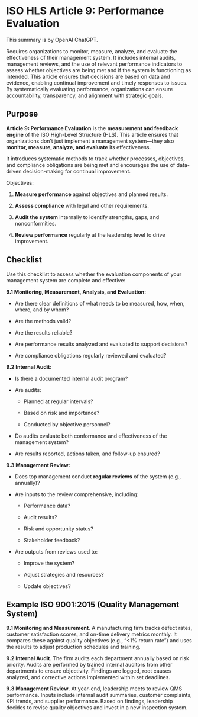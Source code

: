 # ISO HLS Article 9: Performance Evaluation

This summary is by OpenAI ChatGPT.

Requires organizations to monitor, measure, analyze, and evaluate the
effectiveness of their management system. It includes internal audits,
management reviews, and the use of relevant performance indicators to assess
whether objectives are being met and if the system is functioning as intended.
This article ensures that decisions are based on data and evidence, enabling
continual improvement and timely responses to issues. By systematically
evaluating performance, organizations can ensure accountability, transparency,
and alignment with strategic goals.

## Purpose

**Article 9: Performance Evaluation** is the **measurement and feedback engine**
of the ISO High-Level Structure (HLS). This article ensures that organizations
don’t just implement a management system—they also **monitor, measure, analyze,
and evaluate** its effectiveness.

It introduces systematic methods to track whether processes, objectives, and
compliance obligations are being met and encourages the use of data-driven
decision-making for continual improvement.

Objectives:

1. **Measure performance** against objectives and planned results.

2. **Assess compliance** with legal and other requirements.

3. **Audit the system** internally to identify strengths, gaps, and nonconformities.

4. **Review performance** regularly at the leadership level to drive improvement.

## Checklist

Use this checklist to assess whether the evaluation components of your management system are complete and effective:

**9.1 Monitoring, Measurement, Analysis, and Evaluation:**

* Are there clear definitions of what needs to be measured, how, when, where, and by whom?

* Are the methods valid?

* Are the results reliable?

* Are performance results analyzed and evaluated to support decisions?

* Are compliance obligations regularly reviewed and evaluated?

**9.2 Internal Audit:**

* Is there a documented internal audit program?

* Are audits:

  * Planned at regular intervals?

  * Based on risk and importance?

  * Conducted by objective personnel?

* Do audits evaluate both conformance and effectiveness of the management system?

* Are results reported, actions taken, and follow-up ensured?

**9.3 Management Review:**

* Does top management conduct **regular reviews** of the system (e.g., annually)?

* Are inputs to the review comprehensive, including:

  * Performance data?

  * Audit results?

  * Risk and opportunity status?

  * Stakeholder feedback?

* Are outputs from reviews used to:

  * Improve the system?

  * Adjust strategies and resources?

  * Update objectives?

## Example ISO 9001:2015 (Quality Management System)

**9.1 Monitoring and Measurement**. A manufacturing firm tracks defect rates,
customer satisfaction scores, and on-time delivery metrics monthly. It compares
these against quality objectives (e.g., “<1% return rate”) and uses the results
to adjust production schedules and training.

**9.2 Internal Audit**. The firm audits each department annually based on risk
priority. Audits are performed by trained internal auditors from other
departments to ensure objectivity. Findings are logged, root causes analyzed,
and corrective actions implemented within set deadlines.

**9.3 Management Review**. At year-end, leadership meets to review QMS
performance. Inputs include internal audit summaries, customer complaints, KPI
trends, and supplier performance. Based on findings, leadership decides to
revise quality objectives and invest in a new inspection system.
